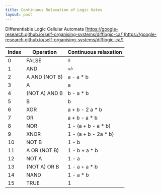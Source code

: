 ```yaml
---
title: Continuous Relaxation of Logic Gates
layout: post
---
```


Differentiable Logic Cellular Automata
[https://google-research.github.io/self-organising-systems/difflogic-ca/](https://google-research.github.io/self-organising-systems/difflogic-ca/)

| Index        | Operation           | Continuous relaxation  |
| ------------ | ------------------- | ---------------------- |
|  0           | FALSE               | <math><mn>0</mn></math> |
|  1           | AND                 | <math><mi>a</mi><mi>b</mi></math> |
|  2           | A AND (NOT B)       | a - a * b              |
|  3           | A                   |     a                  |
|  4           | (NOT A) AND B       | b - a * b              |
|  5           | B                   |    b                   |
|  6           | XOR                 | a + b - 2 a * b        |
|  7           |  OR                 | a + b - a * b          |
|  8           | NOR                 | 1 - (a + b - a * b)    |
|  9           | XNOR                | 1 - (a + b - 2a * b)   |
|  10          | NOT B               | 1 - b                  |
|  11          | A OR (NOT B)        | 1 - b + a * b          |
|  12          | NOT A               | 1 - a                  |
|  13          | (NOT A) OR B        | 1 - a + a * b          |
|  14          | NAND                | 1 - a * b              |
|  15          | TRUE                | 1                      |
